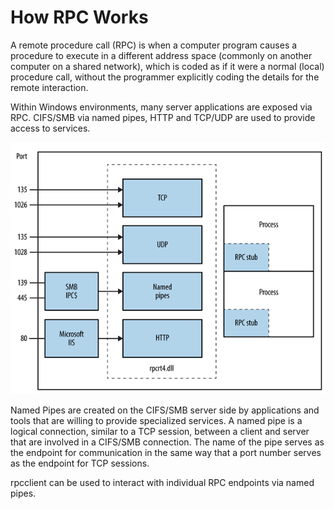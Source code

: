 # How RPC Works
A remote procedure call (RPC) is when a computer program causes a procedure to execute in a different address space (commonly on another computer on a shared network), which is coded as if it were a normal (local) procedure call, without the programmer explicitly coding the details for the remote interaction.

Within Windows environments, many server applications are exposed via RPC. CIFS/SMB via named pipes, HTTP and TCP/UDP are used to provide access to services.

![KDC](../../00%20Extra/screens/rpc.png)

Named Pipes are created on the CIFS/SMB server side by applications and tools that are willing to provide specialized services. A named pipe is a logical connection, similar to a TCP session, between a client and server that are involved in a CIFS/SMB connection. The name of the pipe serves as the endpoint for communication in the same way that a port number serves as the endpoint for TCP sessions.

rpcclient can be used to interact with individual RPC endpoints via named pipes.
